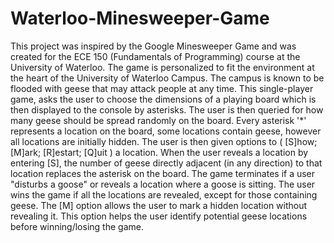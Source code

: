 # Waterloo-Minesweeper-Game

This project was inspired by the Google Minesweeper Game and was created for the ECE 150 (Fundamentals of Programming) course at the University of Waterloo. The game is personalized to fit the environment at the heart of the University of Waterloo Campus. The campus is known to be flooded with geese that may attack people at any time. This single-player game, asks the user to choose the dimensions of a playing board which is then displayed to the console by asterisks. The user is then queried for how many geese should be spread randomly on the board. Every asterisk '*' represents a location on the board, some locations contain geese, however all locations are initially hidden. The user is then given options to ( [S]how; [M]ark; [R]estart; [Q]uit ) a location. When the user reveals a location by entering [S], the number of geese directly adjacent (in any direction) to that location replaces the asterisk on the board. The game terminates if a user "disturbs a goose" or reveals a location where a goose is sitting. The user wins the game if all the locations are revealed, except for those containing geese. The [M] option allows the user to mark a hidden location without revealing it. This option helps the user identify potential geese locations before winning/losing the game.

